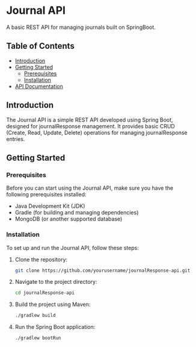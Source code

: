 # Journal API

A basic REST API for managing journals built on SpringBoot.

## Table of Contents

- [Introduction](#introduction)
- [Getting Started](#getting-started)
    - [Prerequisites](#prerequisites)
    - [Installation](#installation)
- [API Documentation](#https://documenter.getpostman.com/view/17295382/2s9YJc1Nav)

## Introduction

The Journal API is a simple REST API developed using Spring Boot, designed for journalResponse management. It provides basic
CRUD (Create, Read, Update, Delete) operations for managing journalResponse entries.

## Getting Started

### Prerequisites

Before you can start using the Journal API, make sure you have the following prerequisites installed:

- Java Development Kit (JDK)
- Gradle (for building and managing dependencies)
- MongoDB (or another supported database)

### Installation

To set up and run the Journal API, follow these steps:

1. Clone the repository:
   ```bash
   git clone https://github.com/yourusername/journalResponse-api.git
2. Navigate to the project directory:
    ```bash
   cd journalResponse-api
3. Build the project using Maven:
   ```bash
   ./gradlew build
4. Run the Spring Boot application:
    ```bash
   ./gradlew bootRun